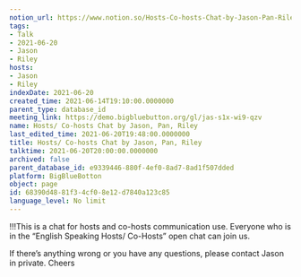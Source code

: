 ```yaml
---
notion_url: https://www.notion.so/Hosts-Co-hosts-Chat-by-Jason-Pan-Riley-68390d4881f34cf08e12d7840a123c85
tags:
- Talk
- 2021-06-20
- Jason
- Riley
hosts:
- Jason
- Riley
indexDate: 2021-06-20
created_time: 2021-06-14T19:10:00.0000000
parent_type: database_id
meeting_link: https://demo.bigbluebutton.org/gl/jas-s1x-wi9-qzv
name: Hosts/ Co-hosts Chat by Jason, Pan, Riley
last_edited_time: 2021-06-20T19:48:00.0000000
title: Hosts/ Co-hosts Chat by Jason, Pan, Riley
talktime: 2021-06-20T20:00:00.0000000
archived: false
parent_database_id: e9339446-880f-4ef0-8ad7-8ad1f507dded
platform: BigBlueBotton
object: page
id: 68390d48-81f3-4cf0-8e12-d7840a123c85
language_level: No limit
---
```


!!!This is a chat for hosts and co-hosts communication use. Everyone who is in the “English Speaking Hosts/ Co-Hosts” open chat can join us.

If there’s anything wrong or you have any questions, please contact Jason in private. Cheers

